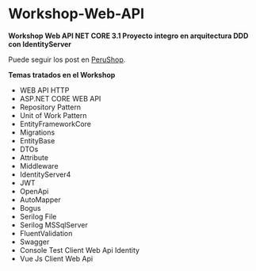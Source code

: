 # Workshop-Web-API
**Workshop Web API NET CORE 3.1 Proyecto integro en arquitectura DDD con IdentityServer**

Puede seguir los post en [PeruShop](http://www.ventaschinaperu.com/).

**Temas tratados en el Workshop**

- WEB API HTTP
- ASP.NET CORE WEB API
- Repository Pattern
- Unit of Work Pattern
- EntityFrameworkCore
- Migrations
- EntityBase
- DTOs
- Attribute
- Middleware
- IdentityServer4
- JWT
- OpenApi
- AutoMapper
- Bogus
- Serilog File
- Serilog MSSqlServer
- FluentValidation
- Swagger
- Console Test Client Web Api Identity
- Vue Js Client Web Api
